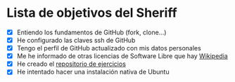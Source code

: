 Lista de objetivos del Sheriff
============================

- [x] Entiendo los fundamentos de GitHub (fork, clone...)
- [x] He configurado las claves ssh de GitHub
- [x] Tengo el perfil de GitHub actualizado con mis datos personales
- [x] Me he informado de otras licencias de Software Libre que hay [Wikipedia](https://es.wikipedia.org/wiki/Anexo:Comparaci%C3%B3n_de_licencias_de_software_libre)
- [x] He creado el [repositorio de ejercicios](https://github.com/Jesus-Sheriff/Ejercicios-IV)
- [x] He intentado hacer una instalación nativa de Ubuntu